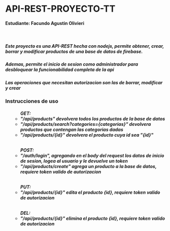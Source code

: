 # API-REST-PROYECTO-TT

<h4> Estudiante: Facundo Agustin Olivieri</h5>
<br>
<h5> Este proyecto es una API-REST hecha con nodejs, permite obtener, crear, borrar y modificar productos de una base de datos de firebase.</h5>
<h5> Ademas, permite el inicio de sesion como administrador para desbloquear la funcionabilidad completa de la api</h5>
<h5> Las operaciones que necesitan autorizacion son las de borrar, modificar y crear</h5>

<h3> Instrucciones de uso </h3>
<h5><ul>
  <ul>GET:
    <li>"/api/products" devolvera todos los productos de la base de datos</li>
    <li>"/api/products/search?categories={categorias}" devolvera productos que contengan las categorias dadas</li>
    <li>"/api/products/{id}" devolvera el producto cuya id sea "{id}"</li>
  </ul>
  <br>
  <ul>POST:
    <li>"/auth/login", agregando en el body del request los datos de inicio de sesion, logea al usuario y le devuelve un token</li>
    <li>"/api/products/create" agrega un producto a la base de datos, requiere token valido de autorizacion</li>
  </ul>
  <br>
  <ul>PUT:
    <li>"/api/products/{id}" edita el producto {id}, requiere token valido de autorizacion</li>
  </ul>
  <br>
  <ul>DEL:
    <li>"/api/products/{id}" elimina el producto {id}, requiere token valido de autorizacion</li>
  </ul>
</ul></h5>
